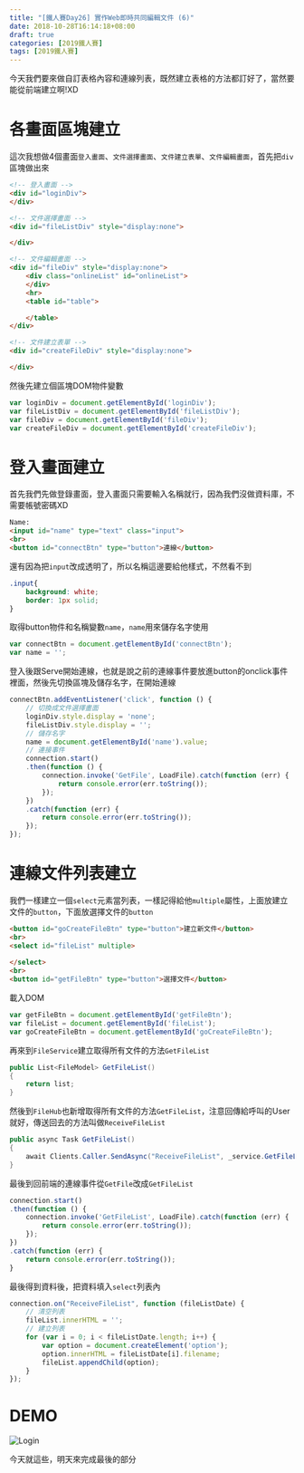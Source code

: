 ```yaml
---
title: "[鐵人賽Day26] 實作Web即時共同編輯文件 (6)"
date: 2018-10-28T16:14:18+08:00
draft: true
categories: [2019鐵人賽]
tags: [2019鐵人賽]
---
```

今天我們要來做自訂表格內容和連線列表，既然建立表格的方法都訂好了，當然要能從前端建立啊!XD

# 各畫面區塊建立
這次我想做4個畫面`登入畫面`、`文件選擇畫面`、`文件建立表單`、`文件編輯畫面`，首先把`div`區塊做出來
``` html
<!-- 登入畫面 -->
<div id="loginDiv">
</div>

<!-- 文件選擇畫面 -->
<div id="fileListDiv" style="display:none">

</div>

<!-- 文件編輯畫面 -->
<div id="fileDiv" style="display:none">
    <div class="onlineList" id="onlineList">
    </div>
    <hr>
    <table id="table">

    </table>
</div>

<!-- 文件建立表單 -->
<div id="createFileDiv" style="display:none">

</div>
```
然後先建立個區塊DOM物件變數
``` js
var loginDiv = document.getElementById('loginDiv');
var fileListDiv = document.getElementById('fileListDiv');
var fileDiv = document.getElementById('fileDiv');
var createFileDiv = document.getElementById('createFileDiv');
```

# 登入畫面建立
首先我們先做登錄畫面，登入畫面只需要輸入名稱就行，因為我們沒做資料庫，不需要帳號密碼XD
``` html
Name:
<input id="name" type="text" class="input">
<br>
<button id="connectBtn" type="button">連線</button>
```
還有因為把`input`改成透明了，所以名稱這邊要給他樣式，不然看不到
``` css
.input{
    background: white;
    border: 1px solid;
}
```
取得button物件和名稱變數`name`，`name`用來儲存名字使用
``` js
var connectBtn = document.getElementById('connectBtn');
var name = '';
```
登入後跟Serve開始連線，也就是說之前的連線事件要放進button的onclick事件裡面，然後先切換區塊及儲存名字，在開始連線
``` js
connectBtn.addEventListener('click', function () {
    // 切換成文件選擇畫面
    loginDiv.style.display = 'none';
    fileListDiv.style.display = '';
    // 儲存名字
    name = document.getElementById('name').value;
    // 連接事件
    connection.start()
    .then(function () {
        connection.invoke('GetFile', LoadFile).catch(function (err) {
            return console.error(err.toString());
        });
    })
    .catch(function (err) {
        return console.error(err.toString());
    });
});
```

# 連線文件列表建立
我們一樣建立一個`select`元素當列表，一樣記得給他`multiple`屬性，上面放建立文件的`button`，下面放選擇文件的`button`
``` html
<button id="goCreateFileBtn" type="button">建立新文件</button>
<br>
<select id="fileList" multiple>
    
</select>
<br>
<button id="getFileBtn" type="button">選擇文件</button>
```
載入DOM
``` js
var getFileBtn = document.getElementById('getFileBtn');
var fileList = document.getElementById('fileList');
var goCreateFileBtn = document.getElementById('goCreateFileBtn');
```
再來到`FileService`建立取得所有文件的方法`GetFileList`
``` cs
public List<FileModel> GetFileList()
{
    return list;
}
```
然後到`FileHub`也新增取得所有文件的方法`GetFileList`，注意回傳給呼叫的User就好，傳送回去的方法叫做`ReceiveFileList`
``` cs
public async Task GetFileList()
{            
    await Clients.Caller.SendAsync("ReceiveFileList", _service.GetFileList());
}
```
最後到回前端的連線事件從`GetFile`改成`GetFileList`
``` js
connection.start()
.then(function () {
    connection.invoke('GetFileList', LoadFile).catch(function (err) {
        return console.error(err.toString());
    });
})
.catch(function (err) {
    return console.error(err.toString());
}
```
最後得到資料後，把資料填入`select`列表內
``` js
connection.on("ReceiveFileList", function (fileListDate) {
    // 清空列表
    fileList.innerHTML = '';
    // 建立列表
    for (var i = 0; i < fileListDate.length; i++) {
        var option = document.createElement('option');
        option.innerHTML = fileListDate[i].filename;
        fileList.appendChild(option);
    }
});
```

# DEMO
![Login](Login.gif)

今天就這些，明天來完成最後的部分